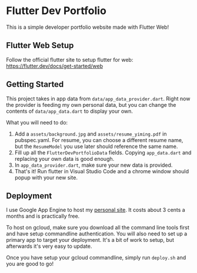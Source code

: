 # Flutter Dev Portfolio

This is a simple developer portfolio website made with Flutter Web!

## Flutter Web Setup

Follow the official flutter site to setup flutter for web: 
https://flutter.dev/docs/get-started/web

## Getting Started

This project takes in app data from `data/app_data_provider.dart`.
Right now the provider is feeding my own personal data, but you can change the contents of `data/app_data.dart` to display your own.

What you will need to do:

1. Add a `assets/background.jpg` and `assets/resume_yiming.pdf` in pubspec.yaml.  For resume, you can choose a different resume name, but the `ResumeModel` you use later should reference the same name.
2. Fill up all the `FlutterDevPortfolioData` fields.  Copying `app_data.dart` and replacing your own data is good enough.
3. In `app_data_provider.dart`, make sure your new data is provided.
4. That's it!  Run flutter in Visual Studio Code and a chrome window should popup with your new site.

## Deployment

I use Google App Engine to host my [personal site](https://yiminghan.com). It costs about 3 cents a months and is practically free.

To host on gcloud, make sure you download all the command line tools first and have setup commandline authentication.  You will also need to set up a primary app to target your deployment.  It's a bit of work to setup, but afterwards it's very easy to update.

Once you have setup your gcloud commandline, simply run `deploy.sh` and you are good to go!


